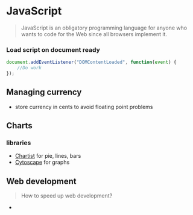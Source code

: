 # JavaScript

> JavaScript is an obligatory programming language for anyone who wants to code for the Web since all browsers implement it.

### Load script on document ready
```js
document.addEventListener("DOMContentLoaded", function(event) { 
    //Do work
});
```

## Managing currency

- store currency in cents to avoid floating point problems


## Charts

### libraries
- [Chartist](http://gionkunz.github.io/chartist-js/) for pie, lines, bars
- [Cytoscape](http://js.cytoscape.org/) for graphs


## Web development

> How to speed up web development?

- 